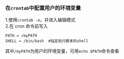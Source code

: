 ### 在`crontab`中配置用户的环境变量
1.使用`crontab -e`，并进入编辑模式   
2.在 cron 命令前写入  
```
PATH = /myPATH
SHELL = /bin/bash  #指定执行脚本的shell
```
其中`/myPATH`为用户的环境变量，可用`echo $PATH`命令查看
